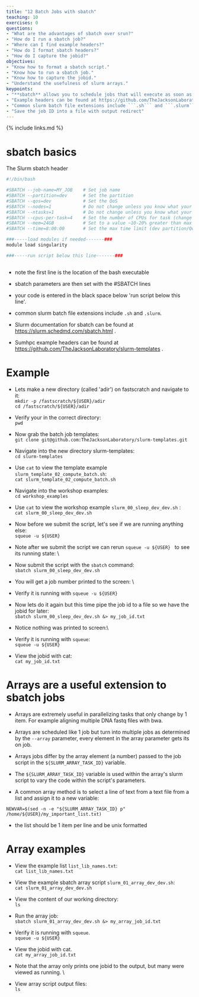 ```yaml
---
title: "12 Batch Jobs with sbatch"
teaching: 10
exercises: 0
questions:
- "What are the advantages of sbatch over srun?"
- "How do I run a sbatch job?"
- "Where can I find example headers?"
- "How do I format sbatch headers?"
- "How do I capture the jobid?"
objectives:
- "Know how to format a sbatch script."
- "Know how to run a sbatch job."
- "Know how to capture the jobid."
- "Understand the usefulness of slurm arrays."
keypoints:
- "**sbatch** allows you to schedule jobs that will execute as soon as the requested resources are available."
- "Example headers can be found at https://github.com/TheJacksonLaboratory/slurm-templates "
- "Common slurm batch file extensions include ```.sh``` and ```.slurm``"
- "Save the job ID into a file with output redirect"
---
```


{% include links.md %}

# sbatch basics 

The Slurm sbatch header

```BASH
#!/bin/bash

#SBATCH --job-name=MY_JOB    # Set job name
#SBATCH --partition=dev      # Set the partition 
#SBATCH --qos=dev            # Set the QoS
#SBATCH --nodes=1            # Do not change unless you know what your doing (it set the nodes (do not change for non-mpi jobs))
#SBATCH --ntasks=1           # Do not change unless you know what your doing (it sets the number of tasks (do not change for non-mpi jobs))
#SBATCH --cpus-per-task=4    # Set the number of CPUs for task (change to number of CPU/threads utilized in run script/programs) [-p dev -q dev limited to 30 CPUs per node]
#SBATCH --mem=24GB           # Set to a value ~10-20% greater than max amount of memory the job will use (or ~6 GB per core, for dev) (limited to 180 GB per node on dev partition)
#SBATCH --time=8:00:00       # Set the max time limit (dev partition/QoS has 8 hr limit)

###-----load modules if needed-------###
module load singularity

###-----run script below this line-------###



```

- note the first line is the location of the bash executable 

- sbatch parameters are then set with the #SBATCH lines

- your code is entered in the black space below 'run script below this line'.

- common slurm batch file extensions include ```.sh``` and ```.slurm```. 

- Slurm documentation for sbatch can be found at https://slurm.schedmd.com/sbatch.html .

- Sumhpc example headers can be found at https://github.com/TheJacksonLaboratory/slurm-templates .

# Example

- Lets make a new directory (called 'adir') on fastscratch and navigate to it:\
```mkdir -p /fastscratch/${USER}/adir```\
```cd /fastscratch/${USER}/adir```

- Verify your in the correct directory:\
```pwd```

- Now grab the batch job templates:\
```git clone git@github.com:TheJacksonLaboratory/slurm-templates.git``` 

- Navigate into the new directory slurm-templates:\
```cd slurm-templates```

- Use ```cat``` to  view the template example `slurm_template_02_compute_batch.sh`:\
```cat slurm_template_02_compute_batch.sh``` 

- Navigate into the workshop examples: \
```cd workshop_examples``` 

- Use ```cat``` to view the workshop example `slurm_00_sleep_dev_dev.sh` :\
```cat slurm_00_sleep_dev_dev.sh ``` 

- Now before we submit the script, let's see if we are running anything else:\
```squeue -u ${USER} ```

- Note after we submit the script we can rerun ```squeue -u ${USER} ``` to see its running state: \

- Now submit the script with the ```sbatch``` command:\
```sbatch slurm_00_sleep_dev_dev.sh```

- You will get a job number printed to the screen: \

- Verify it is running with ```squeue -u ${USER} ```

- Now lets do it again but this time pipe the job id to a file so we have the jobid for later:\
```sbatch slurm_00_sleep_dev_dev.sh &> my_job_id.txt ```

- Notice nothing was printed to screen:\

- Verify it is running with ```squeue```:\
```squeue -u ${USER} ```

- View the jobid with cat:\
```cat my_job_id.txt ```


# Arrays are a useful extension to sbatch jobs 

- Arrays are extremely useful in parallelizing tasks that only change by 1 item. For example aligning multiple DNA fastq files with bwa. 

- Arrays are scheduled like 1 job but turn into multiple jobs as determined by the ```--array``` parameter, every element in the array parameter gets its on job. 

- Arrays jobs differ by the array element (a number) passed to the job script in the  ```${SLURM_ARRAY_TASK_ID}``` variable. 

- The ```${SLURM_ARRAY_TASK_ID}``` variable is used within the array's slurm script to vary the code within the script's parameters. 

- A common array method is to select a line of text from a text file from a list and assign it to a new variable:

```NEWVAR=$(sed -n -e "${SLURM_ARRAY_TASK_ID} p" /home/${USER}/my_important_list.txt)```

 - the list should be 1 item per line and be unix formatted


# Array examples

- View the example list ```list_lib_names.txt```: \
```cat list_lib_names.txt ```

- View the example sbatch array script ```slurm_01_array_dev_dev.sh```:  \
```cat slurm_01_array_dev_dev.sh ```

- View the content of our working directory:\
```ls ```

- Run the array job:\
```sbatch slurm_01_array_dev_dev.sh &> my_array_job_id.txt ```

- Verify it is running with ```squeue```.\
```squeue -u ${USER} ```

- View the jobid with cat.\
```cat my_array_job_id.txt ```

 - Note that the array only prints one jobid to the output, but many were viewed as running. \

- View array script output files:\
```ls ```

